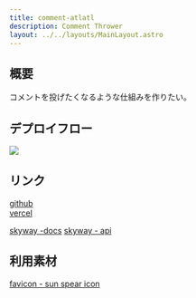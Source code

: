 ```yaml
---
title: comment-atlatl
description: Comment Thrower
layout: ../../layouts/MainLayout.astro
---
```


## 概要

コメントを投げたくなるような仕組みを作りたい。

## デプロイフロー

![](/comment-atlatl/images/deploy.png)

## リンク

[github](https://github.com/hkj-hub/comment-atlatl)  
[vercel](https://vercel.com/hkj-hub/comment-atlatl)

[skyway -docs](https://skyway.ntt.com/ja/docs/user-guide/introduction/)
[skyway - api](https://github.com/skyway/skyway-webrtc-gateway/blob/master/api/api.yaml)

## 利用素材

[favicon - sun spear icon](https://game-icons.net/1x1/delapouite/sun-spear.html)
